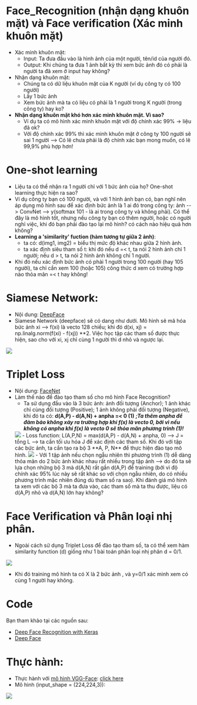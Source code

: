 # Face_Recognition (nhận dạng khuôn mặt) và Face verification (Xác minh khuôn mặt)
- Xác minh khuôn mặt:
    - Input: Ta đưa đầu vào là hình ảnh của một người, tên/id của người đó.
    - Output: Khi chúng ta đưa 1 ảnh bất kỳ thì xem bức ảnh đó có phải là người ta đã xem ở input hay không?
- Nhận dạng khuôn mặt:
    - Chúng ta có dữ liệu khuôn mặt của K người (ví dụ công ty có 100 người)
    - Lấy 1 bức ảnh
    - Xem bức ảnh mà ta có liệu có phải là 1 người trong K người (trong công ty) hay ko?
- **Nhận dạng khuôn mặt khó hơn xác minh khuôn mặt. Vì sao?**
    - Ví dụ ta có mô hình xác minh khuôn mặt với độ chính xác 99% -> liệu đã ok?
    - Với độ chính xác 99% thì xác minh khuôn mặt ở công ty 100 người sẽ sai 1 người --> Có lẽ chưa phải là độ chính xác bạn mong muốn, có lẽ 99,9% phù hợp hơn!
# One-shot learning
-  Liệu ta có thể nhận ra 1 người chỉ với 1 bức ảnh của họ? One-shot learning thực hiện ra sao?
- Ví dụ công ty bạn có 100 người, và với 1 hình ảnh bạn có, bạn nghĩ nên áp dụng mô hình sau để xác định bức ảnh là 1 ai đó trong công ty: ảnh --> ConvNet --> y(softmax 101 - là ai trong công ty và không phải). Có thể đây là mô hình tốt, nhưng nếu công ty bạn có thêm người, hoặc có người nghỉ việc, khi đó bạn phải đào tạo lại mô hình? có cách nào hiệu quả hơn không?
- **Learning a 'similarity' fuction (hàm tương tự giữa 2 ảnh)**:
    - ta có: d(img1, img2) = biểu thị mức độ khác nhau giữa 2 hình ảnh.
    - ta xác định siêu tham số t: khi đó nếu d =< t, ta nói 2 hình ảnh chỉ 1 người; nếu d > t, ta nói 2 hình ảnh không chỉ 1 người.
- Khi đó nếu xác định bức ảnh có phải 1 người trong 100 người (hay 105 người), ta chỉ cần xem 100 (hoặc 105) công thức d xem có trường hợp nào thỏa mãn =< t hay không!
# Siamese Network:
- Nội dung: [DeepFace](https://www.cs.toronto.edu/~ranzato/publications/taigman_cvpr14.pdf)
- Siamese Network (deepface) sẽ có dang như dưới. Mô hình sẽ mã hóa bức ảnh xi --> f(xi) là vecto 128 chiều; khi đó d(xi, xj) = np.linalg.norm(f(xi) - f(xj)) **2. Việc học tập các tham số được thực hiện, sao cho với xi, xj chỉ cùng 1 người thì d nhỏ và ngược lại.
<img src = 'https://i.imgur.com/hSv2Mqi.png'>

# Triplet Loss
- Nội dung: [FaceNet](https://arxiv.org/pdf/1503.03832.pdf)
- Làm thế nào để đào tạo tham số cho mô hình Face Recognition?
    - Ta sử dụng đầu vào là 3 bức ảnh: ảnh đối tượng (Anchor); 1 ảnh khác chỉ cùng đối tượng (Positive); 1 ảnh không phải đối tượng (Negative), khi đó ta có: **d(A,P) - d(A,N) + anpha =< 0 (1)** ***;Ta thêm anpha để đảm bảo không xảy ra trường hợp khi f(x) là vecto 0, bởi vì nếu không có anpha khi f(x) là vecto 0 sẽ thỏa mãn phương trình (1)!***
    <img src ='https://i.imgur.com/Ognsy3N.jpg'>
    - Loss function: L(A,P,N) = max(d(A,P) - d(A,N) + anpha, 0) --> J = tổng L --> ta cần tối ưu hóa J để xác định các tham số. Khi đó với tập các bức ảnh, ta cần tạo ra bộ 3 **A, P, N** để thực hiện đào tạo mô hình.
    <img src = 'https://i.imgur.com/XpOxXpc.jpg'>
    - Với 1 tập ảnh nếu chọn ngẫu nhiên thì phương trình (1) dễ dàng thỏa mãn do 2 bức ảnh khác nhau rất nhiều trong tập ảnh --> do đó ta sẽ lựa chọn những bộ 3 mà d(A,N) rất gần d(A,P) để training (bởi vì độ chính xác 95% lúc này sẽ rất khác so với chọn ngẫu nhiên, do có nhiều phương trình mặc nhiên đúng dù tham số ra sao). Khi đánh giá mô hình ta xem với các bộ 3 mà ta đưa vào, các tham số mà ta thu được, liệu có d(A,P) nhỏ và d(A,N) lớn hay không?

# Face Verification và Phân loại nhị phân.
- Ngoài cách sử dụng Triplet Loss để đào tạo tham số, ta có thể xem hàm similarity function (d) giống như 1 bài toán phân loại nhị phân d = 0/1.
<img src ='https://i.imgur.com/DwHY7k3.jpg'>

- Khi đó training mô hình ta có X là 2 bức ảnh , và y=0/1 xác minh xem có cùng 1 người hay không.

# Code
Bạn tham khảo tại các nguồn sau: 
- [Deep Face Recognition with Keras](https://sefiks.com/2018/08/06/deep-face-recognition-with-keras/)
- [Deep Face](https://github.com/serengil/deepface)

# Thực hành:
- Thực hành với [mô hình VGG-Face](https://www.robots.ox.ac.uk/~vgg/publications/2015/Parkhi15/parkhi15.pdf): [click here](https://github.com/thien1892/Face_Recognition/blob/main/vgg_face.ipynb)
- Mô hình (input_shape = (224,224,3)):
<img src ='https://i.imgur.com/LIHs5ei.jpg'>
